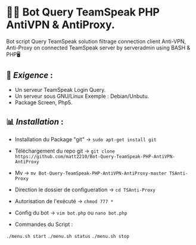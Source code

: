 # 🛑📁 Bot Query TeamSpeak PHP AntiVPN & AntiProxy.
Bot script Query TeamSpeak solution filtrage connection client Anti-VPN, Anti-Proxy on connected TeamSpeak server by serveradmin using BASH & PHP🖥️

## 📃 *__Exigence__* :
* Un serveur TeamSpeak Login Query.
* Un serveur sous GNU/Linux Exemple : Debian/Unbutu.
* Package Screen, Php5.

## 📊 *__Installation__* :

* Installation du Package "git" -> `sudo apt-get install git`
* Téléchargement du repo git -> `git clone https://github.com/matt2210/Bot-Query-TeamSpeak-PHP-AntiVPN-AntiProxy`
* Mv -> `mv Bot-Query-TeamSpeak-PHP-AntiVPN-AntiProxy-master TSAnti-Proxy`
* Direction le dossier de configueration -> `cd TSAnti-Proxy`
* Autorisation de l'exécuté -> `chmod 777 *`
* Config du bot -> `vim bot.php` ou `nano bot.php`


* Commandes du Script : 

`./menu.sh start` 
`./menu.sh status`
`./menu.sh stop`
